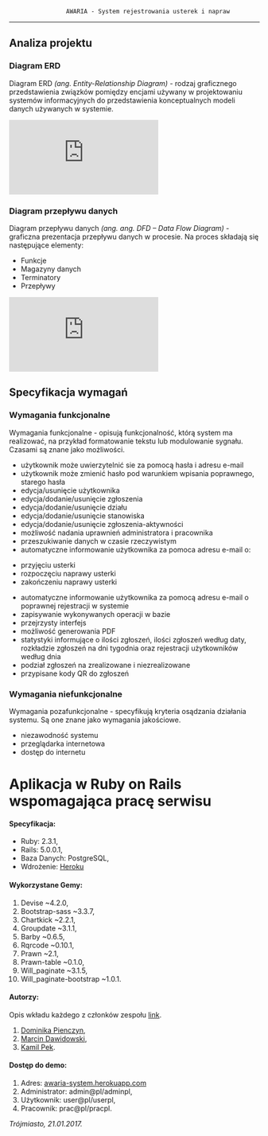 					AWARIA - System rejestrowania usterek i napraw
----------------------------------------------------------------------------------------------------------------------------
## Analiza projektu

### Diagram ERD

Diagram ERD *(ang. Entity-Relationship Diagram)* - rodzaj graficznego przedstawienia związków pomiędzy encjami używany w projektowaniu systemów informacyjnych do przedstawienia konceptualnych modeli danych używanych w systemie.

![Diagram ERD](https://github.com/dpienczyn/projekt-analiza/blob/master/ERD.pdf)

### Diagram przepływu danych

Diagram przepływu danych *(ang. ang. DFD – Data Flow Diagram)* - graficzna prezentacja przepływu danych w procesie. Na proces składają się następujące elementy:

* Funkcje
* Magazyny danych
* Terminatory
* Przepływy

![Diagram DFD](https://github.com/dpienczyn/projekt-analiza/blob/master/UseCase.pdf)

## Specyfikacja wymagań

### Wymagania funkcjonalne

Wymagania funkcjonalne - opisują funkcjonalność, którą system ma realizować, na przykład formatowanie tekstu lub modulowanie sygnału. Czasami są znane jako możliwości.

* użytkownik może uwierzytelnić sie za pomocą hasła i adresu e-mail
* użytkownik może zmienić hasło pod warunkiem wpisania poprawnego, starego hasła
* edycja/usunięcie użytkownika
* edycja/dodanie/usunięcie zgłoszenia
* edycja/dodanie/usunięcie działu
* edycja/dodanie/usunięcie stanowiska
* edycja/dodanie/usunięcie zgłoszenia-aktywności
* możliwość nadania uprawnień administratora i pracownika
* przeszukiwanie danych w czasie rzeczywistym
* automatyczne informowanie użytkownika za pomoca adresu e-mail o:
- przyjęciu usterki
- rozpoczęciu naprawy usterki
- zakończeniu naprawy usterki
* automatyczne informowanie użytkownika za pomocą adresu e-mail o poprawnej rejestracji w systemie
* zapisywanie wykonywanych operacji w bazie
* przejrzysty interfejs
* możliwość generowania PDF
* statystyki informujące o ilości zgłoszeń, ilości zgłoszeń według daty, rozkładzie zgłoszeń na dni tygodnia oraz rejestracji użytkowników według dnia
* podział zgłoszeń na zrealizowane i niezrealizowane
* przypisane kody QR do zgłoszeń

### Wymagania niefunkcjonalne 

Wymagania pozafunkcjonalne - specyfikują kryteria osądzania działania systemu. Są one znane jako wymagania jakościowe.

* niezawodność systemu
* przeglądarka internetowa
* dostęp do internetu



# Aplikacja w Ruby on Rails wspomagająca pracę serwisu

#### Specyfikacja:
* Ruby: 2.3.1,
* Rails: 5.0.0.1,
* Baza Danych: PostgreSQL,
* Wdrożenie: [Heroku](https://awaria.herokuapp.com/)

#### Wykorzystane Gemy:
1. Devise ~4.2.0,
1. Bootstrap-sass ~3.3.7,
1. Chartkick ~2.2.1,
1. Groupdate ~3.1.1,
1. Barby ~0.6.5,
1. Rqrcode ~0.10.1,
1. Prawn ~2.1,
1. Prawn-table ~0.1.0,
1. Will_paginate ~3.1.5,
1. Will_paginate-bootstrap ~1.0.1.

#### Autorzy:
Opis wkładu każdego z członków zespołu [link](https://github.com/kamilpek/ror-awaria/blob/master/docs/opis.pdf).
1. [Dominika Pienczyn](https://github.com/dpienczyn),
1. [Marcin Dawidowski](https://github.com/mdawidowski),
1. [Kamil Pek](https://github.com/kamilpek).

#### Dostęp do demo:
1. Adres: [awaria-system.herokuapp.com](https://awaria-system.herokuapp.com/)
1. Administrator: admin@pl/adminpl,
1. Użytkownik: user@pl/userpl,
1. Pracownik: prac@pl/pracpl.

*Trójmiasto, 21.01.2017.*
